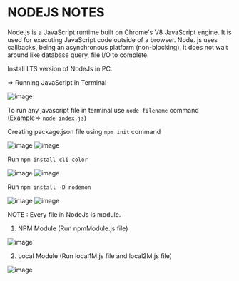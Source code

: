 # NODEJS NOTES

Node.js is a JavaScript runtime built on Chrome's V8 JavaScript engine. It is used for executing JavaScript code outside of a browser.
Node. js uses callbacks, being an asynchronous platform (non-blocking), it does not wait around like database query, file I/O to complete.

Install LTS version of NodeJs in PC.

=> Running JavaScript in Terminal

![image](https://user-images.githubusercontent.com/90856664/148516830-f023f94c-8bd8-4d9a-b3b8-73ebe13c58be.png)

To run any javascript file in terminal use `node filename` command   (Example=> `node index.js`)

Creating package.json file using `npm init` command 

![image](https://user-images.githubusercontent.com/90856664/148523189-a43018c8-07cd-41b7-83e9-e8e6662ca71c.png)
![image](https://user-images.githubusercontent.com/90856664/148523468-8f6b6bd3-5e6a-49f8-ac32-ef3590b8ce7f.png)

Run `npm install cli-color`

![image](https://user-images.githubusercontent.com/90856664/148524538-20eb2f17-ca62-49bf-9dca-52a57df7d75d.png)
![image](https://user-images.githubusercontent.com/90856664/148524569-ec61b2c9-e4f4-4f42-bc6b-8a2b747302c2.png)

Run `npm install -D nodemon`

![image](https://user-images.githubusercontent.com/90856664/148527628-f1e9a161-01a0-4cea-8151-0e23c87ff0d5.png)
![image](https://user-images.githubusercontent.com/90856664/148527668-f25a85de-f55e-495b-acc6-733540989dbc.png)


NOTE : Every file in NodeJs is module.

1. NPM Module (Run npmModule.js file)

![image](https://user-images.githubusercontent.com/86548591/148542247-d8c787e4-4de5-47b7-91a9-e9935ac6cd19.png)

2. Local Module (Run local1M.js file and local2M.js file)

![image](https://user-images.githubusercontent.com/86548591/148543986-bc554a88-a279-42bb-99d8-473a86291dd7.png)


